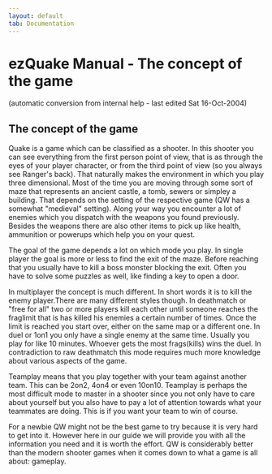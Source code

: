 ```yaml
---
layout: default
tab: Documentation
---
```


# ezQuake Manual - The concept of the game
(automatic conversion from internal help - last edited Sat 16-Oct-2004)

## The concept of the game


Quake is a game which can be classified as a shooter. In this shooter you can see everything from the first person point of view, that is as through the eyes of your player character, or from the third point of view (so you always see Ranger's back). That naturally makes the environment in which you play three dimensional. Most of the time you are moving through some sort of maze that represents an ancient castle, a tomb, sewers or simpley a building. That depends on the setting of the respective game (QW has a somewhat "medieval" setting). Along your way you encounter a lot of enemies which you dispatch with the weapons you found previously. Besides the weapons there are also other items to pick up like health, ammunition or powerups which help you on your quest.

The goal of the game depends a lot on which mode you play. In single player the goal is more or less to find the exit of the maze. Before reaching that you usually have to kill a boss monster blocking the exit. Often you have to solve some puzzles as well, like finding a key to open a door.


In multiplayer the concept is much different. In short words it is to kill the enemy player.There are many different styles though. In deathmatch or "free for all" two or more players kill each other until someone reaches the fraglimit that is has killed his enemies a certain number of times. Once the limit is reached you start over, either on the same map or a different one. In duel or 1on1 you only have a single enemy at the same time. Usually you play for like 10 minutes. Whoever gets the most frags(kills) wins the duel. In contradiction to raw deathmatch this mode requires much more knowledge about various aspects of the game.

Teamplay means that you play together with your team against another team. This can be 2on2, 4on4 or even 10on10. Teamplay is perhaps the most difficult mode to master in a shooter since you not only have to care about yourself but you also have to pay a lot of attention towards what your teammates are doing. This is if you want your team to win of course.


For a newbie QW might not be the best game to try because it is very hard to get into it. However here in our guide we will provide you with all the information you need and it is worth the effort. QW is considerably better than the modern shooter games when it comes down to what a game is all about: gameplay.

